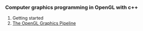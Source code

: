 ### Computer graphics programming in OpenGL with c++

1. Getting started 
2. [The OpenGL Graphics Pipeline](https://github.com/emelyantsev/computer_graphics_programming_in_opengl_with_cpp/tree/main/ch02)
